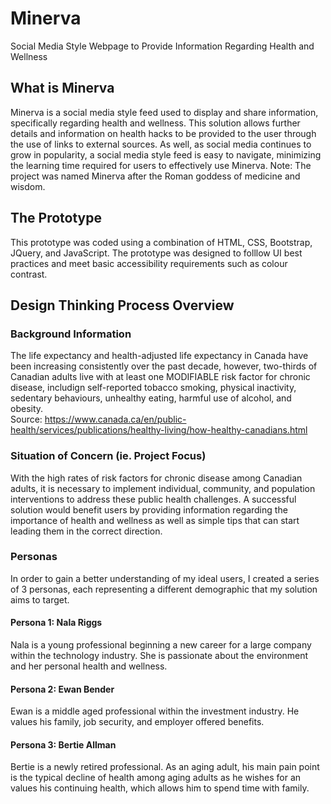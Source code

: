 # Minerva
Social Media Style Webpage to Provide Information Regarding Health and Wellness

## What is Minerva
Minerva is a social media style feed used to display and share information, specifically regarding health and wellness. This solution allows further details and information on health hacks to be provided to the user through the use of links to external sources. As well, as social media continues to grow in popularity, a social media style feed is easy to navigate, minimizing the learning time required for users to effectively use Minerva.
Note: The project was named Minerva after the Roman goddess of medicine and wisdom.

## The Prototype
This prototype was coded using a combination of HTML, CSS, Bootstrap, JQuery, and JavaScript. The prototype was designed to folllow UI best practices and meet basic accessibility requirements such as colour contrast.

## Design Thinking Process Overview
### Background Information
The life expectancy and health-adjusted life expectancy in Canada have been increasing consistently over the past decade, however, two-thirds of Canadian adults live with at least one MODIFIABLE risk factor for chronic disease, includign self-reported tobacco smoking, physical inactivity, sedentary behaviours, unhealthy eating, harmful use of alcohol, and obesity. <br>
Source: https://www.canada.ca/en/public-health/services/publications/healthy-living/how-healthy-canadians.html

### Situation of Concern (ie. Project Focus)
With the high rates of risk factors for chronic disease among Canadian adults, it is necessary to implement individual, community, and population interventions to address these public health challenges. A successful solution would benefit users by providing information regarding the importance of health and wellness as well as simple tips that can start leading them in the correct direction.

### Personas
In order to gain a better understanding of my ideal users, I created a series of 3 personas, each representing a different demographic that my solution aims to target.

#### Persona 1: Nala Riggs
Nala is a young professional beginning a new career for a large company within the technology industry. She is passionate about the environment and her personal health and wellness.

#### Persona 2: Ewan Bender
Ewan is a middle aged professional within the investment industry. He values his family, job security, and employer offered benefits.

#### Persona 3: Bertie Allman
Bertie is a newly retired professional. As an aging adult, his main pain point is the typical decline of health among aging adults as he wishes for an values his continuing health, which allows him to spend time with family.


